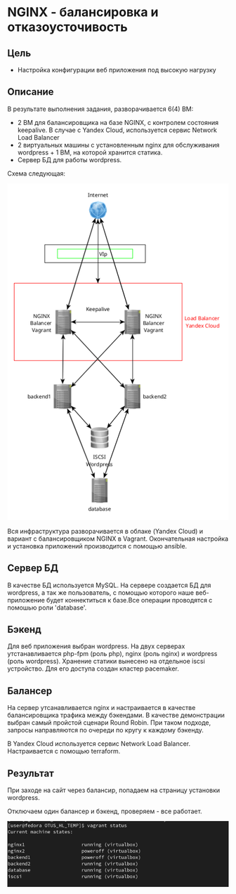 # NGINX - балансировка и отказоусточивость

## Цель

+ Настройка конфигурации веб приложения под высокую нагрузку

## Описание

В результате выполнения задания, разворачивается 6(4) ВМ:

+ 2 ВМ для балансировщика на базе NGINX, с контролем состояния keepalive. В случае с Yandex Cloud, используется сервис Network Load Balancer
+ 2 виртуальных машины с установленным nginx для обслуживания wordpress + 1 ВМ, на которой хранится статика.
+ Сервер БД для работы wordpress.

Схема следующая:

!['Scheme'](./Image/Scheme.png)

Вся инфраструктура разворачивается в облаке (Yandex Cloud) и вариант с балансировщиком NGINX в Vagrant. Окончательная настройка и установка приложений производится с помощью ansible.

## Сервер БД

В качестве БД используется MySQL. На сервере создается БД для wordpress, а так же пользователь, с помощью которого наше веб-приложение будет коннектиться к базе.Все операции проводятся с помошью роли 'database'.

## Бэкенд

Для веб приложения выбран wordpress. На двух серверах утстанавливается php-fpm (роль php), nginx (роль nginx) и wordpress (роль wordpress). Хранение статики вынесено на отдельное iscsi устройство. Для его доступа создан кластер pacemaker.

## Балансер

На сервер утсанавливается nginx и настраивается в качестве балансировщика трафика между бэкендами. В качестве демонстрации выбран самый пройстой сценари Round Robin. При таком подходе, запросы направляются по очереди по кругу к каждому бэкенду.

В Yandex Cloud используется сервис Network Load Balancer. Настраивается c помощью terraform.

## Результат

При заходе на сайт через балансир, попадаем на страницу установки wordpress.

Отключаем один балансер и бэкенд, проверяем - все работает.

!['destroy'](./Image/destroy_backend_balancer.png)
